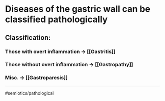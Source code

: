 # Diseases of the gastric wall can be classified pathologically 
## Classification:
### Those with overt inflammation -> [[Gastritis]]
### Those without overt inflammation -> [[Gastropathy]]
### Misc. -> [[Gastroparesis]]

---
#semiotics/pathological 